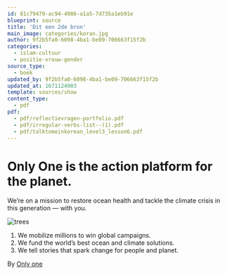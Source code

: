 ```yaml
---
id: 81c79479-ac94-4986-a1a5-7d735a1eb91e
blueprint: source
title: 'Dit een 2de bron'
main_image: categories/koran.jpg
author: 9f2b5fa0-6098-4ba1-be09-706663f15f2b
categories:
  - islam-cultuur
  - positie-vrouw-gender
source_type:
  - boek
updated_by: 9f2b5fa0-6098-4ba1-be09-706663f15f2b
updated_at: 1671124903
template: sources/show
content_type:
  - pdf
pdf:
  - pdf/reflectievragen-portfolio.pdf
  - pdf/irregular-verbs-list--(1).pdf
  - pdf/talktomeinkorean_level3_lesson6.pdf
---
```

# Only One is the action platform for the planet.
We’re on a mission to restore ocean health and tackle the climate crisis in this generation — with you.

![trees](https://www.treeoftheyear.org/getattachment/2a640dee-9b86-4f84-8a5c-f1855664ac62/attachment?width=700)

1. We mobilize millions to win global campaigns.
2. We fund the world’s best ocean and climate solutions.
3. We tell stories that spark change for people and planet.

By [Only one](https://only.one)
